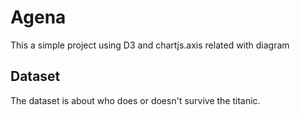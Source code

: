 # Agena
This a simple project using D3 and chartjs.axis related with diagram

## Dataset
The dataset is about who does or doesn't survive the titanic.
